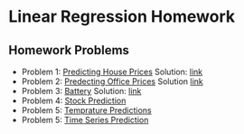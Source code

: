 # Linear Regression Homework
## Homework Problems
- Problem 1: [Predicting House Prices](https://www.hackerrank.com/challenges/predicting-house-prices/problem) 
Solution: [link](https://github.com/BeTechLabs/AI-Comunity-Homeworks/tree/master/ml-001/linear_Regression(housePrices))
- Problem 2: [Predecting Office Prices](https://www.hackerrank.com/challenges/predicting-office-space-price/problem) Solution [link](https://github.com/BeTechLabs/AI-Comunity-Homeworks/tree/master/ml-001/polynomial_regression(office_prices_prediction))
- Problem 3: [Battery](https://www.hackerrank.com/challenges/battery/problem) Solution: [link](https://github.com/BeTechLabs/AI-Comunity-Homeworks/tree/master/ml-001/linear_regression(batteryLifePrediction))
- Problem 4: [Stock Prediction](https://www.hackerrank.com/challenges/stockprediction)
- Problem 5: [Temprature Predictions](https://www.hackerrank.com/challenges/temperature-predictions/problem)
- Problem 5: [Time Series Prediction](https://www.hackerrank.com/challenges/time-series-prediction/problem)
